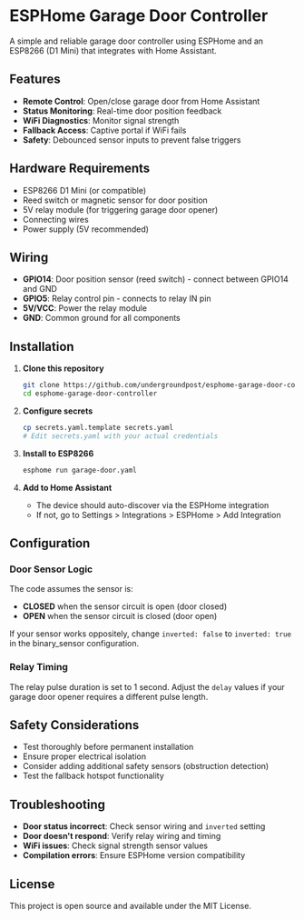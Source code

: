 # ESPHome Garage Door Controller

A simple and reliable garage door controller using ESPHome and an ESP8266 (D1 Mini) that integrates with Home Assistant.

## Features

- **Remote Control**: Open/close garage door from Home Assistant
- **Status Monitoring**: Real-time door position feedback
- **WiFi Diagnostics**: Monitor signal strength
- **Fallback Access**: Captive portal if WiFi fails
- **Safety**: Debounced sensor inputs to prevent false triggers

## Hardware Requirements

- ESP8266 D1 Mini (or compatible)
- Reed switch or magnetic sensor for door position
- 5V relay module (for triggering garage door opener)
- Connecting wires
- Power supply (5V recommended)

## Wiring

- **GPIO14**: Door position sensor (reed switch) - connect between GPIO14 and GND
- **GPIO5**: Relay control pin - connects to relay IN pin
- **5V/VCC**: Power the relay module
- **GND**: Common ground for all components

## Installation

1. **Clone this repository**
   ```bash
   git clone https://github.com/undergroundpost/esphome-garage-door-controller.git
   cd esphome-garage-door-controller
   ```

2. **Configure secrets**
   ```bash
   cp secrets.yaml.template secrets.yaml
   # Edit secrets.yaml with your actual credentials
   ```

3. **Install to ESP8266**
   ```bash
   esphome run garage-door.yaml
   ```

4. **Add to Home Assistant**
   - The device should auto-discover via the ESPHome integration
   - If not, go to Settings > Integrations > ESPHome > Add Integration

## Configuration

### Door Sensor Logic

The code assumes the sensor is:
- **CLOSED** when the sensor circuit is open (door closed)  
- **OPEN** when the sensor circuit is closed (door open)

If your sensor works oppositely, change `inverted: false` to `inverted: true` in the binary_sensor configuration.

### Relay Timing

The relay pulse duration is set to 1 second. Adjust the `delay` values if your garage door opener requires a different pulse length.

## Safety Considerations

- Test thoroughly before permanent installation
- Ensure proper electrical isolation
- Consider adding additional safety sensors (obstruction detection)
- Test the fallback hotspot functionality

## Troubleshooting

- **Door status incorrect**: Check sensor wiring and `inverted` setting
- **Door doesn't respond**: Verify relay wiring and timing
- **WiFi issues**: Check signal strength sensor values
- **Compilation errors**: Ensure ESPHome version compatibility

## License

This project is open source and available under the MIT License.

